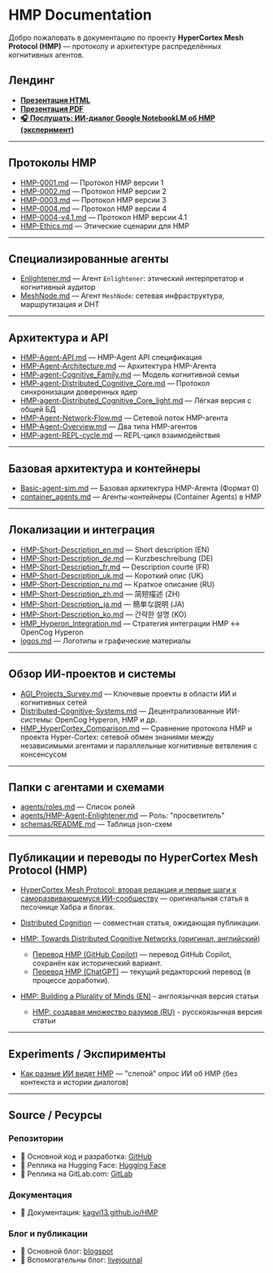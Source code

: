 # HMP Documentation

Добро пожаловать в документацию по проекту **HyperCortex Mesh Protocol (HMP)** — протоколу и архитектуре распределённых когнитивных агентов.

## Лендинг

* <b><a href="landing/HMP.html" target="_blank">Презентация HTML</a></b>
* <b><a href="landing/assets/HMP.pdf" target="_blank">Презентация PDF</a></b>
* <b><a href="landing/assets/hmp-notebooklm.aac" target="_blank">🎧 Послушать: ИИ-диалог Google NotebookLM об HMP (эксперимент)</a></b>

---

## Протоколы HMP

* [HMP-0001.md](HMP-0001.md) — Протокол HMP версии 1  
* [HMP-0002.md](HMP-0002.md) — Протокол HMP версии 2  
* [HMP-0003.md](HMP-0003.md) — Протокол HMP версии 3  
* [HMP-0004.md](HMP-0004.md) — Протокол HMP версии 4  
* [HMP-0004-v4.1.md](HMP-0004-v4.1.md) — Протокол HMP версии 4.1  
* [HMP-Ethics.md](HMP-Ethics.md) — Этические сценарии для HMP

---

## Специализированные агенты

* [Enlightener.md](Enlightener.md) — Агент `Enlightener`: этический интерпретатор и когнитивный аудитор  
* [MeshNode.md](MeshNode.md) — Агент `MeshNode`: сетевая инфраструктура, маршрутизация и DHT

---

## Архитектура и API

* [HMP-Agent-API.md](HMP-Agent-API.md) — HMP-Agent API спецификация  
* [HMP-Agent-Architecture.md](HMP-Agent-Architecture.md) — Архитектура HMP-Агента  
* [HMP-agent-Cognitive_Family.md](HMP-agent-Cognitive_Family.md) — Модель когнитивной семьи  
* [HMP-agent-Distributed_Cognitive_Core.md](HMP-agent-Distributed_Cognitive_Core.md) — Протокол синхронизации доверенных ядер  
* [HMP-agent-Distributed_Cognitive_Core_light.md](HMP-agent-Distributed_Cognitive_Core_light.md) — Лёгкая версия с общей БД  
* [HMP-Agent-Network-Flow.md](HMP-Agent-Network-Flow.md) — Сетевой поток HMP-агента  
* [HMP-Agent-Overview.md](HMP-Agent-Overview.md) — Два типа HMP-агентов  
* [HMP-agent-REPL-cycle.md](HMP-agent-REPL-cycle.md) — REPL-цикл взаимодействия

---

## Базовая архитектура и контейнеры

* [Basic-agent-sim.md](Basic-agent-sim.md) — Базовая архитектура HMP-Агента (Формат 0)  
* [container_agents.md](container_agents.md) — Агенты-контейнеры (Container Agents) в HMP

---

## Локализации и интеграция

* [HMP-Short-Description_en.md](HMP-Short-Description_en.md) — Short description (EN)  
* [HMP-Short-Description_de.md](HMP-Short-Description_de.md) — Kurzbeschreibung (DE)  
* [HMP-Short-Description_fr.md](HMP-Short-Description_fr.md) — Description courte (FR)  
* [HMP-Short-Description_uk.md](HMP-Short-Description_uk.md) — Короткий опис (UK)  
* [HMP-Short-Description_ru.md](HMP-Short-Description_ru.md) — Краткое описание (RU)  
* [HMP-Short-Description_zh.md](HMP-Short-Description_zh.md) — 简短描述 (ZH)  
* [HMP-Short-Description_ja.md](HMP-Short-Description_ja.md) — 簡単な説明 (JA)  
* [HMP-Short-Description_ko.md](HMP-Short-Description_ko.md) — 간략한 설명 (KO)  
* [HMP_Hyperon_Integration.md](HMP_Hyperon_Integration.md) — Стратегия интеграции HMP ↔ OpenCog Hyperon
* [logos.md](logos.md) — Логотипы и графические материалы

---

## Обзор ИИ-проектов и системы

* [AGI_Projects_Survey.md](AGI_Projects_Survey.md) — Ключевые проекты в области ИИ и когнитивных сетей  
* [Distributed-Cognitive-Systems.md](Distributed-Cognitive-Systems.md) — Децентрализованные ИИ-системы: OpenCog Hyperon, HMP и др.
* [HMP_HyperCortex_Comparison.md](HMP_HyperCortex_Comparison.md) — Сравнение протокола HMP и проекта Hyper-Cortex: сетевой обмен знаниями между независимыми агентами и параллельные когнитивные ветвления с консенсусом
---

## Папки с агентами и схемами

* [agents/roles.md](agents/roles.md) — Список ролей  
* [agents/HMP-Agent-Enlightener.md](agents/HMP-Agent-Enlightener.md) — Роль: "просветитель"  
* [schemas/README.md](schemas/README.md) — Таблица json-схем

---

## Публикации и переводы по HyperCortex Mesh Protocol (HMP)

* [HyperCortex Mesh Protocol: вторая редакция и первые шаги к саморазвивающемуся ИИ-сообществу](publics/HyperCortex_Mesh_Protocol_-_вторая-редакция_и_первые_шаги_к_саморазвивающемуся_ИИ-сообществу.md) — оригинальная статья в песочнице Хабра и блогах.
* [Distributed Cognition](publics/Habr_Distributed-Cognition.md) — совместная статья, ожидающая публикации.
* [HMP: Towards Distributed Cognitive Networks (оригинал, английский)](publics/HMP_Towards_Distributed_Cognitive_Networks_en.md)

  * [Перевод HMP (GitHub Copilot)](publics/HMP_Towards_Distributed_Cognitive_Networks_ru_GitHub_Copilot.md) — перевод GitHub Copilot, сохранён как исторический вариант.
  * [Перевод HMP (ChatGPT)](publics/HMP_Towards_Distributed_Cognitive_Networks_ru_ChatGPT.md) — текущий редакторский перевод (в процессе доработки).
* [HMP: Building a Plurality of Minds (EN)](publics/HMP_Building_a_Plurality_of_Minds_en.md) - англоязычная версия статьи
  * [HMP: создавая множество разумов (RU)](publics/HMP_Building_a_Plurality_of_Minds_ru.md) - русскоязычная версия статьи

---

## Experiments / Экспирименты

* [Как разные ИИ видят HMP](HMP-how-AI-sees-it.md) — "слепой" опрос ИИ об HMP (без контекста и истории диалогов)

---

## Source / Ресурсы

### Репозитории

* 🧠 Основной код и разработка: [GitHub](https://github.com/kagvi13/HMP)
* 🔁 Реплика на Hugging Face: [Hugging Face](https://huggingface.co/kagvi13/HMP)
* 🔁 Реплика на GitLab.com: [GitLab](https://gitlab.com/kagvi13/HMP)

### Документация

* 📄 Документация: [kagvi13.github.io/HMP](https://kagvi13.github.io/HMP/)

### Блог и публикации

* 📘 Основной блог: [blogspot](https://hypercortex-mesh.blogspot.com/)
* 📘 Вспомогательны блог: [livejournal](https://kagvi13.livejournal.com)
